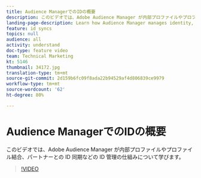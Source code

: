 ```yaml
---
title: Audience ManagerでのIDの概要
description: このビデオでは、Adobe Audience Manager が内部プロファイルやプロファイル結合、パートナーとの ID 同期などの ID 管理の仕組みについて学びます。
landing-page-description: Learn how Audience Manager manages identity, including internal profiles and profile merging as well as ID syncing with partners.
feature: id syncs
topics: null
audience: all
activity: understand
doc-type: feature video
team: Technical Marketing
kt: 5146
thumbnail: 34172.jpg
translation-type: tm+mt
source-git-commit: 2d159b6fc09f8ada22b94529af4d806839ce9979
workflow-type: tm+mt
source-wordcount: '62'
ht-degree: 80%

---
```



# Audience ManagerでのIDの概要

このビデオでは、Adobe Audience Manager が内部プロファイルやプロファイル結合、パートナーとの ID 同期などの ID 管理の仕組みについて学びます。

>[!VIDEO](https://video.tv.adobe.com/v/34172/?quality=12)

